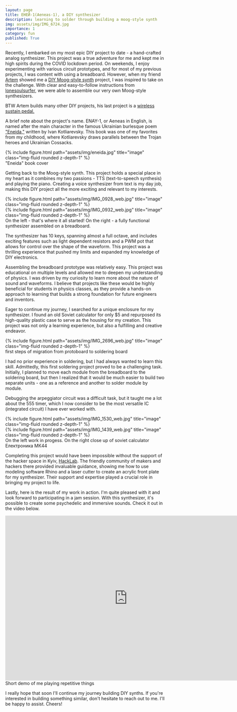 ```yaml
---
layout: page
title: ЕНЕЙ-1(Aeneas-1), a DIY synthesizer
description: learning to solder through building a moog-style synth
img: assets/img/IMG_6724.jpg
importance: 1
category: fun
published: True
---
```


Recently, I embarked on my most epic DIY project to date - a hand-crafted analog synthesizer. This project was a true adventure for me and kept me in high spirits during the COVID lockdown period. On weekends, I enjoy experimenting with various circuit prototypes, and for most of my previous projects, I was content with using a breadboard. However, when my friend [Artem](https://twitter.com/iamTema) showed me a [DIY Moog-style synth](https://www.instructables.com/Moog-Style-Synth/) project, I was inspired to take on the challenge. With clear and easy-to-follow instructions from [lonesoulsurfer](https://www.instructables.com/member/lonesoulsurfer/), we were able to assemble our very own Moog-style synthesizers.

BTW Artem builds many other DIY projects, his last project is a [wireless sustain pedal.](https://twitter.com/iamTema/status/1620369431066210309?s=20&t=4fBbFuvxAryPLOpjkdRBWw)

A brief note about the project's name. ENAY-1, or Aeneas in English, is named after the main character in the famous Ukrainian burlesque poem ["Eneida,"](https://uk.wikipedia.org/wiki/%D0%95%D0%BD%D0%B5%D1%97%D0%B4%D0%B0_(%D0%9A%D0%BE%D1%82%D0%BB%D1%8F%D1%80%D0%B5%D0%B2%D1%81%D1%8C%D0%BA%D0%B8%D0%B9)) written by Ivan Kotliarevsky. This book was one of my favorites from my childhood, where Kotliarevsky draws parallels between the Trojan heroes and Ukrainian Cossacks.

<div class="row justify-content-sm-center">
    <div class="col-sm-4">
        {% include figure.html path="assets/img/eneida.jpg" title="image" class="img-fluid rounded z-depth-1" %}
    </div>
</div>
<div class="caption">
    "Eneida" book cover
</div>

Getting back to the Moog-style synth. This project holds a special place in my heart as it combines my two passions - TTS (text-to-speech synthesis) and playing the piano. Creating a voice synthesizer from text is my day job, making this DIY project all the more exciting and relevant to my interests.

<div class="row">
    <div class="col-sm mt-3 mt-md-0">
        {% include figure.html path="assets/img/IMG_0928_web.jpg" title="image" class="img-fluid rounded z-depth-1" %}
    </div>
    <div class="col-sm mt-3 mt-md-0">
        {% include figure.html path="assets/img/IMG_0932_web.jpg" title="image" class="img-fluid rounded z-depth-1" %}
    </div>

</div>
<div class="caption">
    On the left - that's where it all started! On the right - a fully functional synthesizer assembled on a breadboard.
</div>

The synthesizer has 10 keys, spanning almost a full octave, and includes exciting features such as light dependent resistors and a PWM pot that allows for control over the shape of the waveform. This project was a thrilling experience that pushed my limits and expanded my knowledge of DIY electronics.

Assembling the breadboard prototype was relatively easy. This project was educational on multiple levels and allowed me to deepen my understanding of physics. I was driven by my curiosity to learn more about the nature of sound and waveforms. I believe that projects like these would be highly beneficial for students in physics classes, as they provide a hands-on approach to learning that builds a strong foundation for future engineers and inventors.

Eager to continue my journey, I searched for a unique enclosure for my synthesizer. I found an old Soviet calculator for only $5 and repurposed its high-quality plastic case to serve as the housing for my creation. This project was not only a learning experience, but also a fulfilling and creative endeavor.

<div class="row">
    <div class="col-sm mt-3 mt-md-0">
        {% include figure.html path="assets/img/IMG_2696_web.jpg" title="image" class="img-fluid rounded z-depth-1" %}
    </div>
</div>
<div class="caption">
    first steps of migration from protoboard to soldering board
</div>

I had no prior experience in soldering, but I had always wanted to learn this skill. Admittedly, this first soldering project proved to be a challenging task. Initially, I planned to move each module from the breadboard to the soldering board, but then I realized that it would be much easier to build two separate units - one as a reference and another to solder module by module.

Debugging the arpeggiator circuit was a difficult task, but it taught me a lot about the 555 timer, which I now consider to be the most versatile IC (integrated circuit) I have ever worked with.

<div class="row">
    <div class="col-sm mt-3 mt-md-0">
        {% include figure.html path="assets/img/IMG_1530_web.jpg" title="image" class="img-fluid rounded z-depth-1" %}
    </div>
    <div class="col-sm mt-3 mt-md-0">
        {% include figure.html path="assets/img/IMG_1439_web.jpg" title="image" class="img-fluid rounded z-depth-1" %}
    </div>
</div>
<div class="caption">
    On the left work in progess. On the right close up of soviet calculator Електроника МК44
</div>

Completing this project would have been impossible without the support of the hacker space in Kyiv, [HackLab](https://www.facebook.com/HackLabKiev). The friendly community of makers and hackers there provided invaluable guidance, showing me how to use modeling software Rhino and a laser cutter to create an acrylic front plate for my synthesizer. Their support and expertise played a crucial role in bringing my project to life.


Lastly, here is the result of my work in action. I'm quite pleased with it and look forward to participating in a jam session. With this synthesizer, it's possible to create some psychedelic and immersive sounds. Check it out in the video below.

<div class="row justify-content-sm-center">
<iframe width="770" height="520" src="https://www.youtube.com/embed/sDyTO6rowH0?controls=0" title="YouTube video player" frameborder="0" allow="accelerometer; autoplay; clipboard-write; encrypted-media; gyroscope; picture-in-picture; web-share" allowfullscreen></iframe>
</div>
<div class="caption">
    Short demo of me playing repetitive things
</div>


I really hope that soon I'll continue my journey building DIY synths. If you're interested in building something similar, don't hesitate to reach out to me. I'll be happy to assist. Cheers!


